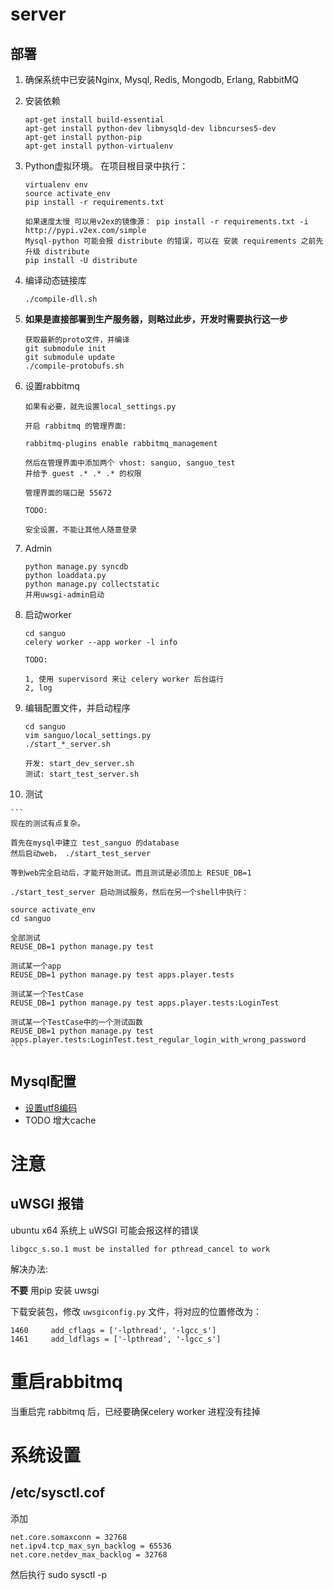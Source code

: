 # server

## 部署

1.  确保系统中已安装Nginx, Mysql, Redis, Mongodb, Erlang, RabbitMQ

2.  安装依赖
    
    ```
    apt-get install build-essential
    apt-get install python-dev libmysqld-dev libncurses5-dev
    apt-get install python-pip
    apt-get install python-virtualenv
    ```

3.  Python虚拟环境。 在项目根目录中执行：

    ```
    virtualenv env
    source activate_env
    pip install -r requirements.txt

    如果速度太慢 可以用v2ex的镜像源： pip install -r requirements.txt -i http://pypi.v2ex.com/simple
    Mysql-python 可能会报 distribute 的错误，可以在 安装 requirements 之前先升级 distribute
    pip install -U distribute
    ```

4.  编译动态链接库

    ```
    ./compile-dll.sh
    ```

5.  **如果是直接部署到生产服务器，则略过此步，开发时需要执行这一步**

    ```
    获取最新的proto文件，并编译
    git submodule init
    git submodule update
    ./compile-protobufs.sh
    ```

6.  设置rabbitmq

    ```
    如果有必要，就先设置local_settings.py

    开启 rabbitmq 的管理界面:

    rabbitmq-plugins enable rabbitmq_management

    然后在管理界面中添加两个 vhost: sanguo, sanguo_test
    并给予 guest .* .* .* 的权限

    管理界面的端口是 55672

    TODO:

    安全设置，不能让其他人随意登录
    ```


7.  Admin

    ```
    python manage.py syncdb
    python loaddata.py
    python manage.py collectstatic
    并用uwsgi-admin启动
    ```


8.  启动worker

    ```
    cd sanguo
    celery worker --app worker -l info

    TODO:

    1, 使用 supervisord 来让 celery worker 后台运行
    2, log
    ```


9.  编辑配置文件，并启动程序

    ```
    cd sanguo
    vim sanguo/local_settings.py
    ./start_*_server.sh

    开发: start_dev_server.sh
    测试: start_test_server.sh
    ```

10.  测试

    ```
    现在的测试有点复杂。

    首先在mysql中建立 test_sanguo 的database
    然后启动web， ./start_test_server

    等到web完全启动后，才能开始测试。而且测试是必须加上 RESUE_DB=1

    ./start_test_server 启动测试服务，然后在另一个shell中执行：

    source activate_env
    cd sanguo

    全部测试
    REUSE_DB=1 python manage.py test

    测试某一个app
    REUSE_DB=1 python manage.py test apps.player.tests

    测试某一个TestCase
    REUSE_DB=1 python manage.py test apps.player.tests:LoginTest

    测试某一个TestCase中的一个测试函数
    REUSE_DB=1 python manage.py test apps.player.tests:LoginTest.test_regular_login_with_wrong_password
    ```

## Mysql配置

*   [设置utf8编码][1]
*   TODO 增大cache


[1]: http://stackoverflow.com/questions/3513773/change-mysql-default-character-set-to-utf8-in-my-cnf


# 注意

## uWSGI 报错

ubuntu x64 系统上 uWSGI 可能会报这样的错误

`libgcc_s.so.1 must be installed for pthread_cancel to work`

解决办法:

**不要** 用pip 安装 uwsgi

下载安装包，修改 `uwsgiconfig.py` 文件，将对应的位置修改为：

```
1460     add_cflags = ['-lpthread', '-lgcc_s']
1461     add_ldflags = ['-lpthread', '-lgcc_s']
```

# 重启rabbitmq

当重启完 rabbitmq 后，已经要确保celery worker 进程没有挂掉


# 系统设置

## /etc/sysctl.cof

添加

```
net.core.somaxconn = 32768
net.ipv4.tcp_max_syn_backlog = 65536
net.core.netdev_max_backlog = 32768
```
然后执行 sudo sysctl -p

